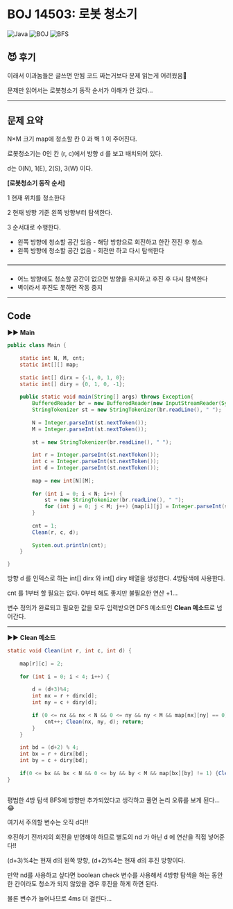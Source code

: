 # BOJ 14503: 로봇 청소기

![Java](https://img.shields.io/badge/Java-007396.svg?&style=for-the-badge&logo=Java&logoColor=white)
![BOJ](https://img.shields.io/badge/BOJ-0079C5.svg?&style=for-the-badge&logo=Java&logoColor=white)
![BFS](https://img.shields.io/badge/BFS-ffdd33.svg?&style=for-the-badge&logo=Java&logoColor=white)

## 😈 후기

이래서 이과놈들은 글쓰면 안됨 코드 짜는거보다 문제 읽는게 어려웠음🤬

문제만 읽어서는 로봇청소기 동작 순서가 이해가 안 갔다…

---

## 문제 요약

N×M 크기 map에 청소할 칸 0 과 벽 1 이 주어진다.

로봇청소기는 0인 칸 (r, c)에서 방향 d 를 보고 배치되어 있다.

d는 0(N), 1(E), 2(S), 3(W) 이다.

**[로봇청소기 동작 순서]**

1 현재 위치를 청소한다

2 현재 방향 기준 왼쪽 방향부터 탐색한다.

3 순서대로 수행한다.

- 왼쪽 방향에 청소할 공간 있음 - 해당 방향으로 회전하고 한칸 전진 후 청소
- 왼쪽 방향에 청소할 공간 없음 - 회전만 하고 다시 탐색한다

 ————————————————————————————————————

- 어느 방향에도 청소할 공간이 없으면 방향을 유지하고 후진 후 다시 탐색한다
- 벽이라서 후진도 못하면 작동 중지

---

## Code

▶▶ **Main**

```java
public class Main {
	
	static int N, M, cnt;
	static int[][] map;
	
	static int[] dirx = {-1, 0, 1, 0};
	static int[] diry = {0, 1, 0, -1};
	
	public static void main(String[] args) throws Exception{
		BufferedReader br = new BufferedReader(new InputStreamReader(System.in));
		StringTokenizer st = new StringTokenizer(br.readLine(), " ");
		
		N = Integer.parseInt(st.nextToken());
		M = Integer.parseInt(st.nextToken());
		
		st = new StringTokenizer(br.readLine(), " ");
		
		int r = Integer.parseInt(st.nextToken());
		int c = Integer.parseInt(st.nextToken());
		int d = Integer.parseInt(st.nextToken());
		
		map = new int[N][M];
		
		for (int i = 0; i < N; i++) {
			st = new StringTokenizer(br.readLine(), " ");
			for (int j = 0; j < M; j++) {map[i][j] = Integer.parseInt(st.nextToken());}
		}
		
		cnt = 1;
		Clean(r, c, d);
		
		System.out.println(cnt);
	}

}
```

방향 d  를 인덱스로 하는  int[] dirx 와  int[] diry  배열을 생성한다. 4방탐색에 사용한다.

cnt 를 1부터 할 필요는 없다. 0부터 해도 좋지만 불필요한 연산 +1…

변수 정의가 완료되고 필요한 값을 모두 입력받으면 DFS 메소드인 **Clean 메소드**로 넘어간다.

---

▶▶ **Clean 메소드**

```java
static void Clean(int r, int c, int d) {
		
	map[r][c] = 2;
		
	for (int i = 0; i < 4; i++) {
			
		d = (d+3)%4; 
		int nx = r + dirx[d];
		int ny = c + diry[d];
			
		if (0 <= nx && nx < N && 0 <= ny && ny < M && map[nx][ny] == 0) {
			cnt++; Clean(nx, ny, d); return;
		}
	}
			
	int bd = (d+2) % 4;
	int bx = r + dirx[bd];
	int by = c + diry[bd];
		
	if(0 <= bx && bx < N && 0 <= by && by < M && map[bx][by] != 1) {Clean(bx, by, d);}
}
		
```

평범한 4방 탐색 BFS에 방향만 추가되었다고 생각하고 풀면 논리 오류를 보게 된다…😂

여기서 주의할 변수는 오직 d다!!

후진하기 전까지의 회전을 반영해야 하므로 별도의 nd 가 아닌 d 에 연산을 직접 넣어준다!!

(d+3)%4는 현재 d의 왼쪽 방향, (d+2)%4는 현재 d의 후진 방향이다.

만약 nd를 사용하고 싶다면  boolean check  변수를 사용해서 
4방향 탐색을 하는 동안 한 칸이라도 청소가 되지 않았을 경우 후진을 하게 하면 된다.

물론 변수가 늘어나므로 4ms 더 걸린다…
